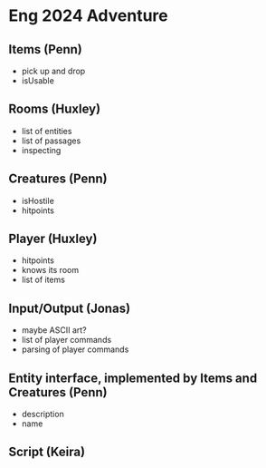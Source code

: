# Eng 2024 Adventure

## Items (Penn)
- pick up and drop
- isUsable

## Rooms (Huxley)

- list of entities
- list of passages
- inspecting

## Creatures (Penn)

- isHostile
- hitpoints

## Player (Huxley)

- hitpoints
- knows its room
- list of items

## Input/Output (Jonas)

- maybe ASCII art?
- list of player commands
- parsing of player commands

## Entity interface, implemented by Items and Creatures (Penn)

- description
- name

## Script (Keira)
